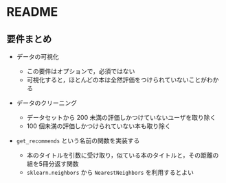 # README

## 要件まとめ

* データの可視化
  * この要件はオプションで，必須ではない
  * 可視化すると，ほとんどの本は全然評価をつけられていないことがわかる

* データのクリーニング
  * データセットから 200 未満の評価しかつけていないユーザを取り除く
  * 100 個未満の評価しかつけられていない本も取り除く

* `get_recommends` という名前の関数を実装する
  * 本のタイトルを引数に受け取り，似ている本のタイトルと，その距離の組を5冊分返す関数
  * `sklearn.neighbors` から `NearestNeighbors` を利用するとよい